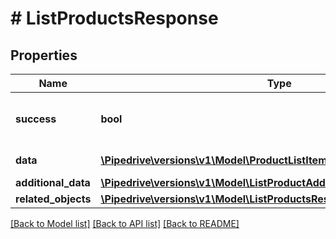 # # ListProductsResponse

## Properties

Name | Type | Description | Notes
------------ | ------------- | ------------- | -------------
**success** | **bool** | If the response is successful or not | [optional]
**data** | [**\Pipedrive\versions\v1\Model\ProductListItem[]**](ProductListItem.md) | The array of products | [optional]
**additional_data** | [**\Pipedrive\versions\v1\Model\ListProductAdditionalData**](ListProductAdditionalData.md) |  | [optional]
**related_objects** | [**\Pipedrive\versions\v1\Model\ListProductsResponseAllOfRelatedObjects**](ListProductsResponseAllOfRelatedObjects.md) |  | [optional]

[[Back to Model list]](../README.md#documentation-for-models) [[Back to API list]](../README.md#documentation-for-api-endpoints) [[Back to README]](../README.md)
